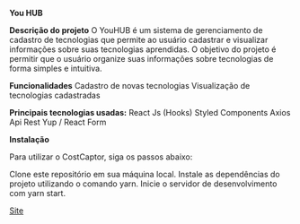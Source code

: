 **You HUB**


**Descrição do projeto**
O YouHUB é um sistema de gerenciamento de cadastro de tecnologias que permite ao usuário cadastrar e visualizar informações sobre suas tecnologias aprendidas. O objetivo do projeto é permitir que o usuário organize suas informações sobre tecnologias de forma simples e intuitiva.


**Funcionalidades**
Cadastro de novas tecnologias
Visualização de tecnologias cadastradas


**Principais tecnologias usadas:** 
React Js (Hooks)
Styled Components
Axios
Api Rest
Yup / React Form


**Instalação**


Para utilizar o CostCaptor, siga os passos abaixo:


Clone este repositório em sua máquina local.
Instale as dependências do projeto utilizando o comando yarn.
Inicie o servidor de desenvolvimento com yarn start.


<a href="https://youhub-mu.vercel.app/">Site</a>    
